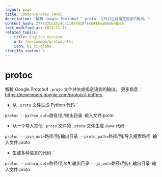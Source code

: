 ```yaml
---
layout: page
title: common/protoc (中文)
description: "解析 Google Protobuf `.proto` 文件并生成指定语言的输出。"
content_hash: 277532bb2524ca11984030f888418ba906844b06
last_modified_at: 2023-11-12
related_topics:
  - title: English version
    url: /en/common/protoc.html
    icon: bi bi-globe
tldri18n_status: 2
---
```

# protoc

解析 Google Protobuf `.proto` 文件并生成指定语言的输出。
更多信息：<https://developers.google.com/protocol-buffers>.

- 从 `.proto` 文件生成 Python 代码：

`protoc --python_out=`<span class="tldr-var badge badge-pill bg-dark-lm bg-white-dm text-white-lm text-dark-dm font-weight-bold">路径/到/输出目录</span>` `<span class="tldr-var badge badge-pill bg-dark-lm bg-white-dm text-white-lm text-dark-dm font-weight-bold">输入文件.proto</span>

- 从一个导入其他 `.proto` 文件的 `.proto` 文件生成 Java 代码:

`protoc --java_out=`<span class="tldr-var badge badge-pill bg-dark-lm bg-white-dm text-white-lm text-dark-dm font-weight-bold">路径/到/输出目录</span>` --proto_path=`<span class="tldr-var badge badge-pill bg-dark-lm bg-white-dm text-white-lm text-dark-dm font-weight-bold">路径/到/导入搜索路径</span>` `<span class="tldr-var badge badge-pill bg-dark-lm bg-white-dm text-white-lm text-dark-dm font-weight-bold">输入文件.proto</span>

- 生成多种语言的代码：

`protoc --csharp_out=`<span class="tldr-var badge badge-pill bg-dark-lm bg-white-dm text-white-lm text-dark-dm font-weight-bold">路径/到/c#_输出目录</span>` --js_out=`<span class="tldr-var badge badge-pill bg-dark-lm bg-white-dm text-white-lm text-dark-dm font-weight-bold">路径/到/js_输出目录</span>` `<span class="tldr-var badge badge-pill bg-dark-lm bg-white-dm text-white-lm text-dark-dm font-weight-bold">输入文件.proto</span>
